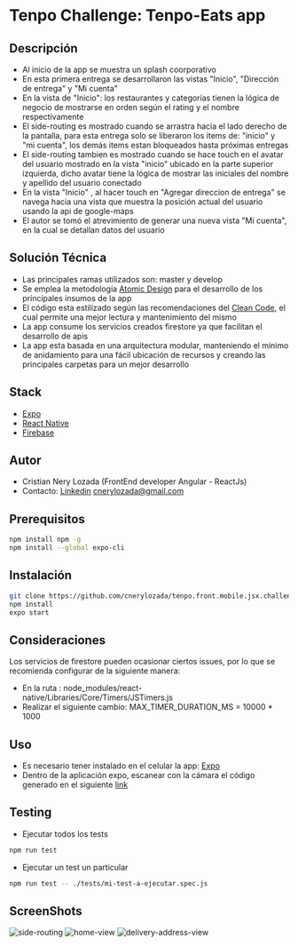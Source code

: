 # Tenpo Challenge: Tenpo-Eats app

## Descripción

- Al inicio de la app se muestra un splash coorporativo
- En esta primera entrega se desarrollaron las vistas "Inicio", "Dirección de entrega" y "Mi cuenta"
- En la vista de "Inicio": los restaurantes y categorías tienen la lógica de negocio de mostrarse en orden según el rating y el nombre respectivamente
- El side-routing es mostrado cuando se arrastra hacia el lado derecho de la pantalla, para esta entrega solo se liberaron los items de: "inicio" y "mi cuenta", los demás items estan bloqueados hasta próximas entregas
- El side-routing tambien es mostrado cuando se hace touch en el avatar del usuario mostrado en la vista "inicio" ubicado en la parte superior izquierda, dicho avatar tiene la lógica de mostrar las iniciales del nombre y apellido del usuario conectado
- En la vista "Inicio" , al hacer touch en "Agregar direccion de entrega" se navega hacia una vista que muestra la posición actual del usuario usando la api de google-maps
- El autor se tomó el atrevimiento de generar una nueva vista "Mi cuenta", en la cual se detallan datos del usuario

## Solución Técnica

- Las principales ramas utilizados son: master y develop
- Se emplea la metodología [Atomic Design](https://www.uifrommars.com/atomic-design-ventajas/) para el desarrollo de los principales insumos de la app
- El código esta estilizado según las recomendaciones del [Clean Code](https://www.amazon.com/-/es/Robert-C-Martin/dp/0132350882), el cual permite una mejor lectura y mantenimiento del mismo
- La app consume los servicios creados firestore ya que facilitan el desarrollo de apis
- La app esta basada en una arquitectura modular, manteniendo el mínimo de anidamiento para una fácil ubicación de recursos y creando las principales carpetas para un mejor desarrollo

## Stack

- [Expo](https://docs.expo.io/)
- [React Native](https://reactnative.dev/)
- [Firebase](https://firebase.google.com/?hl=es)

## Autor

- Cristian Nery Lozada (FrontEnd developer Angular - ReactJs)
- Contacto: [Linkedin](https://www.linkedin.com/in/cristian-nery-027b70180/) cnerylozada@gmail.com

## Prerequisitos

```bash
npm install npm -g
npm install --global expo-cli
```

## Instalación

```bash
git clone https://github.com/cnerylozada/tenpo.front.mobile.jsx.challenge
npm install
expo start
```

## Consideraciones

Los servicios de firestore pueden ocasionar ciertos issues, por lo que se recomienda configurar de la siguiente manera:

- En la ruta : node_modules/react-native/Libraries/Core/Timers/JSTimers.js
- Realizar el siguiente cambio: MAX_TIMER_DURATION_MS = 10000 \* 1000

## Uso

- Es necesario tener instalado en el celular la app: [Expo](https://play.google.com/store/apps/details?id=host.exp.exponent&hl=es_419&gl=US)
- Dentro de la aplicación expo, escanear con la cámara el código generado en el siguiente [link](https://expo.io/@cnerylozada/tenpo-front-mobile-jsx-challenge)

## Testing

- Ejecutar todos los tests

```bash
npm run test
```

- Ejecutar un test un particular

```bash
npm run test -- ./tests/mi-test-a-ejecutar.spec.js
```

## ScreenShots

![side-routing](https://firebasestorage.googleapis.com/v0/b/react-fire-c6c33.appspot.com/o/tenpo-eats%2Fside-routing.jpeg?alt=media&token=a81e21f7-5997-40c9-9576-4c6a271121d0)
![home-view](https://firebasestorage.googleapis.com/v0/b/react-fire-c6c33.appspot.com/o/tenpo-eats%2Fhome.jpeg?alt=media&token=61a00e49-0920-4b9d-8e51-8c08b471f669)
![delivery-address-view](https://firebasestorage.googleapis.com/v0/b/react-fire-c6c33.appspot.com/o/tenpo-eats%2Fdeliver-address.jpeg?alt=media&token=55af109a-1bc0-4f46-aa1f-23a7e9b9cdc2)
